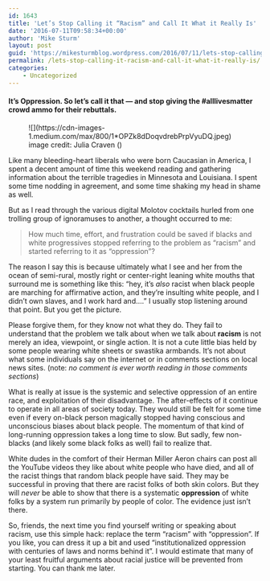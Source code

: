 ```yaml
---
id: 1643
title: 'Let’s Stop Calling it “Racism” and Call It What it Really Is'
date: '2016-07-11T09:58:34+00:00'
author: 'Mike Sturm'
layout: post
guid: 'https://mikesturmblog.wordpress.com/2016/07/11/lets-stop-calling-it-racism-and-call-it-what-it-really-is/'
permalink: /lets-stop-calling-it-racism-and-call-it-what-it-really-is/
categories:
    - Uncategorized
---
```


#### It’s Oppression. So let’s call it that — and stop giving the #alllivesmatter crowd ammo for their rebuttals.

<figure class="wp-caption">![](https://cdn-images-1.medium.com/max/800/1*OPZk8dDoqvdrebPrpVyuDQ.jpeg)<figcaption class="wp-caption-text">image credit: Julia Craven (<https://curlycrayy.com/2014/09/29/reverse-racism-isnt-a-thing-yall/>)</figcaption></figure>Like many bleeding-heart liberals who were born Caucasian in America, I spent a decent amount of time this weekend reading and gathering information about the terrible tragedies in Minnesota and Louisiana. I spent some time nodding in agreement, and some time shaking my head in shame as well.

But as I read through the various digital Molotov cocktails hurled from one trolling group of ignoramuses to another, a thought occurred to me:

> How much time, effort, and frustration could be saved if blacks and white progressives stopped referring to the problem as “racism” and started referring to it as “oppression”?

The reason I say this is because ultimately what I see and her from the ocean of semi-rural, mostly right or center-right leaning white mouths that surround me is something like this: “hey, it’s *also* racist when black people are marching for affirmative action, and they’re insulting white people, and I didn’t own slaves, and I work hard and….” I usually stop listening around that point. But you get the picture.

Please forgive them, for they know not what they do. They fail to understand that the problem we talk about when we talk about **racism** is not merely an idea, viewpoint, or single action. It is not a cute little bias held by some people wearing white sheets or swastika armbands. It’s not about what some individuals say on the internet or in comments sections on local news sites. (note: *no comment is ever worth reading in those comments sections*)

What is really at issue is the systemic and selective oppression of an entire race, and exploitation of their disadvantage. The after-effects of it continue to operate in all areas of society today. They would still be felt for some time even if every on-black person magically stopped having conscious and unconscious biases about black people. The momentum of that kind of long-running oppression takes a long time to slow. But sadly, few non-blacks (and likely some black folks as well) fail to realize that.

White dudes in the comfort of their Herman Miller Aeron chairs can post all the YouTube videos they like about white people who have died, and all of the racist things that random black people have said. They may be successful in proving that there are racist folks of both skin colors. But they will *never* be able to show that there is a systematic **oppression** of white folks by a system run primarily by people of color. The evidence just isn’t there.

So, friends, the next time you find yourself writing or speaking about racism, use this simple hack: replace the term “racism” with “oppression”. If you like, you can dress it up a bit and used “institutionalized oppression with centuries of laws and norms behind it”. I would estimate that many of your least fruitful arguments about racial justice will be prevented from starting. You can thank me later.